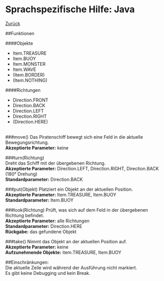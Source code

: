 # Sprachspezifische Hilfe: Java
[Zurück](index "Hilfe") 

##Funktionen

####Objekte
* Item.TREASURE
* Item.BUOY
* Item.MONSTER
* Item.WAVE
* (Item.BORDER)
* (Item.NOTHING)

####Richtungen
* Direction.FRONT
* Direction.BACK
* Direction.LEFT
* Direction.RIGHT
* (Direction.HERE)
<br><br>

###move()
Das Piratenschiff bewegt sich eine Feld in die aktuelle Bewegungsrichtung.  
**Akzeptierte Parameter:** keine  

###turn(Richtung)  
Dreht das Schiff mit der übergebenen Richtung.  
**Akzeptierte Parameter:** Direction.LEFT, Direction.RIGHT, Direction.BACK (180° Drehung)  
**Standardparameter:** Direction.BACK

###put(Objekt)
Platziert ein Objekt an der aktuellen Position.  
**Akzeptierte Parameter:** Item.TREASURE, Item.BUOY  
**Standardparameter:** Item.BUOY  

###look(Richtung)
Prüft, was sich auf dem Feld in der übergebenen Richtung befindet.  
**Akzeptierte Parameter:** alle Richtungen  
**Standardparameter:** Direction.HERE  
**Rückgabe:** das gefundene Objekt 

###take()
Nimmt das Objekt an der aktuellen Position auf.  
**Akzeptierte Parameter:** keine  
**Aufzunehmende Objekte:** item.TREASURE, Item.BUOY   


##Einschränkungen:  
Die aktuelle Zeile wird während der Ausführung nicht markiert.  
Es gibt keine Debugging und kein Break.





